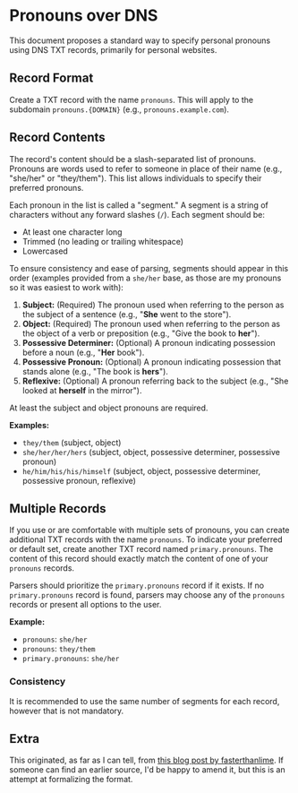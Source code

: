 # Pronouns over DNS

This document proposes a standard way to specify personal pronouns using DNS TXT records, primarily for personal websites.

## Record Format

Create a TXT record with the name `pronouns`. This will apply to the subdomain `pronouns.{DOMAIN}` (e.g., `pronouns.example.com`).

## Record Contents

The record's content should be a slash-separated list of pronouns.  Pronouns are words used to refer to someone in place of their name (e.g., "she/her" or "they/them"). This list allows individuals to specify their preferred pronouns.

Each pronoun in the list is called a "segment."  A segment is a string of characters without any forward slashes (`/`). Each segment should be:

- At least one character long
- Trimmed (no leading or trailing whitespace)
- Lowercased

To ensure consistency and ease of parsing, segments should appear in this order (examples provided from a `she/her` base, as those are my pronouns so it was easiest to work with):

1. **Subject:**  (Required) The pronoun used when referring to the person as the subject of a sentence (e.g., "**She** went to the store").
2. **Object:** (Required)  The pronoun used when referring to the person as the object of a verb or preposition (e.g., "Give the book to **her**").
3. **Possessive Determiner:**  (Optional) A pronoun indicating possession before a noun (e.g., "**Her** book").
4. **Possessive Pronoun:** (Optional) A pronoun indicating possession that stands alone (e.g., "The book is **hers**").
5. **Reflexive:** (Optional) A pronoun referring back to the subject (e.g., "She looked at **herself** in the mirror").

At least the subject and object pronouns are required.

**Examples:**

- `they/them` (subject, object)
- `she/her/her/hers` (subject, object, possessive determiner, possessive pronoun)
- `he/him/his/his/himself` (subject, object, possessive determiner, possessive pronoun, reflexive)

## Multiple Records

If you use or are comfortable with multiple sets of pronouns, you can create additional TXT records with the name `pronouns`. To indicate your preferred or default set, create another TXT record named `primary.pronouns`. The content of this record should exactly match the content of one of your `pronouns` records.

Parsers should prioritize the `primary.pronouns` record if it exists. If no `primary.pronouns` record is found, parsers may choose any of the `pronouns` records or present all options to the user.

**Example:**

- `pronouns`: `she/her`
- `pronouns`: `they/them`
- `primary.pronouns`: `she/her`

### Consistency

It is recommended to use the same number of segments for each record, however that is not mandatory.

## Extra

This originated, as far as I can tell, from [this blog post by fasterthanlime](https://fasterthanli.me/articles/state-of-the-fasterthanlime-2024#all-the-personal-news). If someone can find an earlier source, I'd be happy to amend it, but this is an attempt at formalizing the format.

